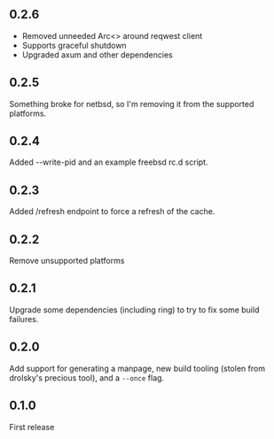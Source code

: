 ## 0.2.6

- Removed unneeded Arc<> around reqwest client
- Supports graceful shutdown
- Upgraded axum and other dependencies

## 0.2.5

Something broke for netbsd, so I'm removing it from the supported platforms.

## 0.2.4

Added --write-pid and an example freebsd rc.d script.

## 0.2.3

Added /refresh endpoint to force a refresh of the cache.

## 0.2.2

Remove unsupported platforms

## 0.2.1

Upgrade some dependencies (including ring) to try to fix some build failures.

## 0.2.0

Add support for generating a manpage, new build tooling (stolen from drolsky's
precious tool), and a `--once` flag.

## 0.1.0
First release

